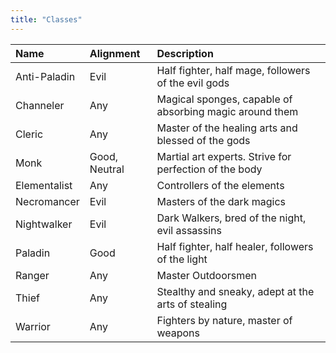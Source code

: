 ```yaml
---
title: "Classes"
---
```

|Name          |Alignment      |Description                                                |
|:-------------|:--------------|:----------------------------------------------------------|
| Anti-Paladin | Evil          | Half fighter, half mage, followers of the evil gods       |
| Channeler    | Any           | Magical sponges, capable of absorbing magic around them   |
| Cleric       | Any           | Master of the healing arts and blessed of the gods        |
| Monk         | Good, Neutral | Martial art experts. Strive for perfection of the body    |
| Elementalist | Any           | Controllers of the elements                               |
| Necromancer  | Evil          | Masters of the dark magics                                |
| Nightwalker  | Evil          | Dark Walkers, bred of the night, evil assassins           |
| Paladin      | Good          | Half fighter, half healer, followers of the light         |
| Ranger       | Any           | Master Outdoorsmen                                        |
| Thief        | Any           | Stealthy and sneaky, adept at the arts of stealing        |
| Warrior      | Any           | Fighters by nature, master of weapons                     |